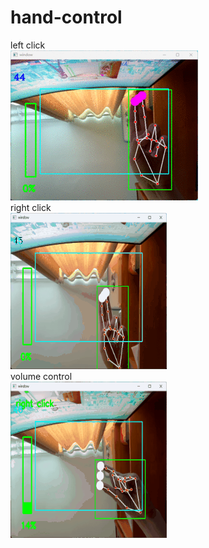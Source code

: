 # hand-control  
left click  
![](https://github.com/shiki25wyh/hand-control/blob/main/gif/left%20click.gif)  
right click  
![](https://github.com/shiki25wyh/hand-control/blob/main/gif/right%20click.gif)  
volume control  
![](https://github.com/shiki25wyh/hand-control/blob/main/gif/volume%20control.gif)  
